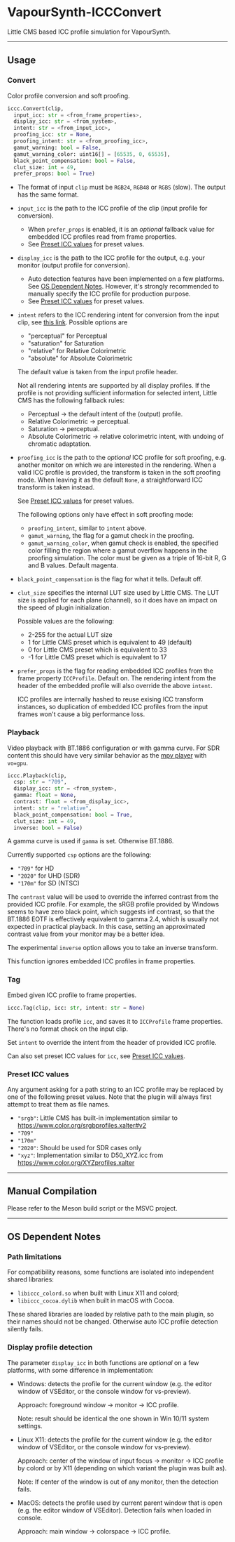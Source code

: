 # VapourSynth-ICCConvert

Little CMS based ICC profile simulation for VapourSynth.

---

## Usage

### Convert

Color profile conversion and soft proofing.

```python
iccc.Convert(clip,
  input_icc: str = <from_frame_properties>,
  display_icc: str = <from_system>,
  intent: str = <from_input_icc>,
  proofing_icc: str = None,
  proofing_intent: str = <from_proofing_icc>,
  gamut_warning: bool = False,
  gamut_warning_color: uint16[] = [65535, 0, 65535],
  black_point_compensation: bool = False,
  clut_size: int = 49,
  prefer_props: bool = True)
```
- The format of input `clip` must be `RGB24`, `RGB48` or `RGBS` (slow). The output has the same format.

- `input_icc` is the path to the ICC profile of the clip (input profile for conversion).

  - When `prefer_props` is enabled, it is an *optional* fallback value for embedded ICC profiles read from frame properties.
  - See [Preset ICC values](#preset-icc-values) for preset values.

- `display_icc` is the path to the ICC profile for the output, e.g. your monitor (output profile for conversion).

  - Auto detection features have been implemented on a few platforms.
  See [OS Dependent Notes](#os-dependent-notes). However, it's strongly recommended to manually specify the ICC profile for production purpose.
  - See [Preset ICC values](#preset-icc-values) for preset values.

 - `intent` refers to the ICC rendering intent for conversion from the input clip, see [this link](https://helpx.adobe.com/photoshop-elements/kb/color-management-settings-best-print.html#main-pars_header_1). Possible options are
   - "perceptual" for Perceptual
   - "saturation" for Saturation
   - "relative"   for Relative Colorimetric
   - "absolute"   for Absolute Colorimetric

    The default value is taken from the input profile header.

    Not all rendering intents are supported by all display profiles. If the profile is not providing sufficient information for selected intent, Little CMS has the following fallback rules:

    - Perceptual -> the default intent of the (output) profile.
    - Relative Colorimetric -> perceptual.
    - Saturation -> perceptual.
    - Absolute Colorimetric -> relative colorimetric intent, with undoing of chromatic adaptation.

 - `proofing_icc` is the path to the *optional* ICC profile for soft proofing, e.g. another monitor on which we are interested in the rendering. When a valid ICC profile is provided, the transform is taken in the soft proofing mode. When leaving it as the default `None`, a straightforward ICC transform is taken instead.

   See [Preset ICC values](#preset-icc-values) for preset values.
 
   The following options only have effect in soft proofing mode:

   - `proofing_intent`, similar to `intent` above.
   - `gamut_warning`, the flag for a gamut check in the proofing.
   - `gamut_warning_color`, when gamut check is enabled, the specified color filling the region where a gamut overflow happens in the proofing simulation. The color must be given as a triple of 16-bit R, G and B values. Default magenta.

 - `black_point_compensation` is the flag for what it tells. Default off.

 - `clut_size` specifies the internal LUT size used by Little CMS. The LUT size is applied for each plane (channel), so it does have an impact on the speed of plugin initialization.

   Possible values are the following:
    - 2-255 for the actual LUT size
    - 1 for Little CMS preset which is equivalent to 49 (default)
    - 0 for Little CMS preset which is equivalent to 33
    - -1 for Little CMS preset which is equivalent to 17

 - `prefer_props` is the flag for reading embedded ICC profiles from the frame property `ICCProfile`. Default on. The rendering intent from the header of the embedded profile will also override the above `intent`.

    ICC profiles are internally hashed to reuse exising ICC transform instances, so duplication of embedded ICC profiles from the input frames won't cause a big performance loss.

### Playback

Video playback with BT.1886 configuration or with gamma curve.
For SDR content this should have very similar behavior as the [mpv player](https://mpv.io/) with `vo=gpu`.

```python
iccc.Playback(clip,
  csp: str = "709",
  display_icc: str = <from_system>,
  gamma: float = None,
  contrast: float = <from_display_icc>,
  intent: str = "relative",
  black_point_compensation: bool = True,
  clut_size: int = 49,
  inverse: bool = False)
```
A gamma curve is used if `gamma` is set.
Otherwise BT.1886.

Currently supported `csp` options are the following:
- `"709"` for HD
- `"2020"` for UHD (SDR)
- `"170m"` for SD (NTSC)

The `contrast` value will be used to override the inferred contrast from the provided ICC profile. For example, the sRGB profile provided by Windows seems to have zero black point, which suggests inf contrast, so that the BT.1886 EOTF is effectively equivalent to gamma 2.4, which is usually not expected in practical playback. In this case, setting an approximated contrast value from your monitor may be a better idea.

The experimental `inverse` option allows you to take an inverse transform.

This function ignores embedded ICC profiles in frame properties.

### Tag
Embed given ICC profile to frame properties.
```python
iccc.Tag(clip, icc: str, intent: str = None)
```
The function loads profile `icc`, and saves it to `ICCProfile` frame properties.
There's no format check on the input clip.

Set `intent` to override the intent from the header of provided ICC profile.

Can also set preset ICC values for `icc`, see [Preset ICC values](#preset-icc-values).

### Preset ICC values
Any argument asking for a path string to an ICC profile may be replaced by one of the following preset values.
Note that the plugin will always first attempt to treat them as file names.

 - `"srgb"`: Little CMS has built-in implementation similar to https://www.color.org/srgbprofiles.xalter#v2
 - `"709"`
 - `"170m"`
 - `"2020"`: Should be used for SDR cases only
 - `"xyz"`: Implementation similar to D50_XYZ.icc from https://www.color.org/XYZprofiles.xalter

---

## Manual Compilation

Please refer to the Meson build script or the MSVC project.

---

## OS Dependent Notes

### Path limitations

  For compatibility reasons, some functions are isolated into independent shared libraries:
  - `libiccc_colord.so` when built with Linux X11 and colord;
  - `libiccc_cocoa.dylib` when built in macOS with Cocoa.
  
  These shared libraries are loaded by relative path to the main plugin, so their names should not be changed.
  Otherwise auto ICC profile detection silently fails.

### Display profile detection

  The parameter `display_icc` in both functions are *optional* on a few platforms, with some difference in implementation:

  - Windows: detects the profile for the current window (e.g. the editor window of VSEditor, or the console window for vs-preview).
  
    Approach: foreground window -> monitor -> ICC profile.
    
    Note: result should be identical the one shown in Win 10/11 system settings.

  - Linux X11: detects the profile for the current window (e.g. the editor window of VSEditor, or the console window for vs-preview).

    Approach: center of the window of input focus -> monitor -> ICC profile by colord or by X11 (depending on which variant the plugin was built as).

    Note: If center of the window is out of any monitor, then the detection fails.

  - MacOS: detects the profile used by current parent window that is open (e.g. the editor window of VSEditor). Detection fails when loaded in console.

    Approach: main window -> colorspace -> ICC profile.
